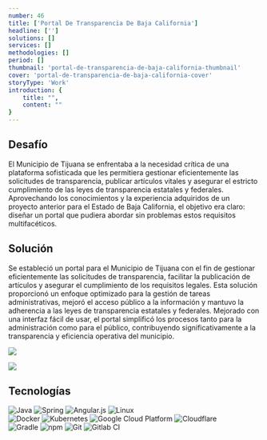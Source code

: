 ```yaml
---
number: 46
title: ['Portal De Transparencia De Baja California']
headline: ['']
solutions: []
services: []
methodologies: []
period: []
thumbnail: 'portal-de-transparencia-de-baja-california-thumbnail'
cover: 'portal-de-transparencia-de-baja-california-cover'
storyType: 'Work'
introduction: {
    title: "",
    content: ""
}
---
```


## Desafío

El Municipio de Tijuana se enfrentaba a la necesidad crítica de una plataforma sofisticada que les permitiera gestionar eficientemente las solicitudes de transparencia, publicar artículos vitales y asegurar el estricto cumplimiento de las leyes de transparencia estatales y federales. Aprovechando los conocimientos y la experiencia adquiridos de un proyecto anterior para el Estado de Baja California, el objetivo era claro: diseñar un portal que pudiera abordar sin problemas estos requisitos multifacéticos.

## Solución

Se estableció un portal para el Municipio de Tijuana con el fin de gestionar eficientemente las solicitudes de transparencia, facilitar la publicación de artículos y asegurar el cumplimiento de los requisitos legales. Esta solución proporcionó un enfoque optimizado para la gestión de tareas administrativas, mejoró el acceso público a la información y mantuvo la adherencia a las leyes de transparencia estatales y federales. Mejorado con una interfaz fácil de usar, el portal simplificó los procesos tanto para la administración como para el público, contribuyendo significativamente a la transparencia y eficiencia operativa del municipio.

![](/work/portal-de-transparencia-de-baja-california-figure-1.jpg)

![](/work/portal-de-transparencia-de-baja-california-figure-2.jpg)

## Tecnologías

<div class="story_story__mainContent__technologies__v5XXm">
  <div class="story_story__mainContent__technologies__images__6NSg5">
    <div>
      <img loading="lazy" src="/technologies/java.svg" alt="Java"/>
      <img loading="lazy" src="/technologies/spring.svg" alt="Spring"/>
      <img loading="lazy" src="/technologies/angular.svg" alt="Angular.js"/>
      <img loading="lazy" src="/technologies/linux.svg" alt="Linux"/>
    </div>

</div>
  <div class="story_story__mainContent__technologies__images__6NSg5">
    <div>
      <img loading="lazy" src="/technologies/docker.svg" alt="Docker"/>
      <img loading="lazy" src="/technologies/kubernetes.svg" alt="Kubernetes"/>
      <img loading="lazy" src="/technologies/gcloud.svg" alt="Google Cloud Platform"/>
      <img loading="lazy" src="/technologies/cloudflare.svg" alt="Cloudflare"/>
    </div>
  </div>
  <div class="story_story__mainContent__technologies__images__6NSg5">
    <div>
      <img loading="lazy" src="/technologies/gradle.svg" alt="Gradle"/>
      <img loading="lazy" src="/technologies/npm.svg" alt="npm"/>
      <img loading="lazy" src="/technologies/git--large.svg" alt="Git"/>
      <img loading="lazy" src="/technologies/gitlab.svg" alt="Gitlab CI"/>
    </div>
  </div>
</div>
